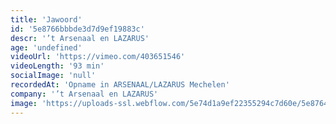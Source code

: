 ```yaml
---
title: 'Jawoord'
id: '5e8766bbbde3d7d9ef19883c'
descr: '’t Arsenaal en LAZARUS'
age: 'undefined'
videoUrl: 'https://vimeo.com/403651546'
videoLength: '93 min'
socialImage: 'null'
recordedAt: 'Opname in ARSENAAL/LAZARUS Mechelen'
company: '’t Arsenaal en LAZARUS'
image: 'https://uploads-ssl.webflow.com/5e74d1a9ef22355294c7d60e/5e8764c3eeaffc3d8919a680_Jawoord_LAZARUS_t%2Carsenaal%20(c)%20GuyKokken%20kopie.jpg'
---
```

